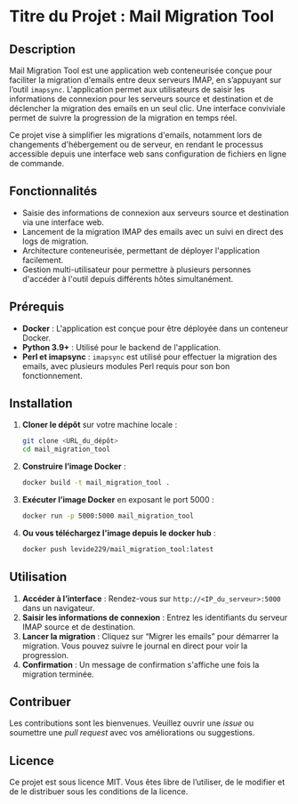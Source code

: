 # Titre du Projet : Mail Migration Tool

## Description
Mail Migration Tool est une application web conteneurisée conçue pour faciliter la migration d'emails entre deux serveurs IMAP, en s’appuyant sur l’outil `imapsync`. L'application permet aux utilisateurs de saisir les informations de connexion pour les serveurs source et destination et de déclencher la migration des emails en un seul clic. Une interface conviviale permet de suivre la progression de la migration en temps réel. 

Ce projet vise à simplifier les migrations d'emails, notamment lors de changements d'hébergement ou de serveur, en rendant le processus accessible depuis une interface web sans configuration de fichiers en ligne de commande. 

## Fonctionnalités
- Saisie des informations de connexion aux serveurs source et destination via une interface web.
- Lancement de la migration IMAP des emails avec un suivi en direct des logs de migration.
- Architecture conteneurisée, permettant de déployer l'application facilement.
- Gestion multi-utilisateur pour permettre à plusieurs personnes d'accéder à l'outil depuis différents hôtes simultanément.
  
## Prérequis
- **Docker** : L'application est conçue pour être déployée dans un conteneur Docker.
- **Python 3.9+** : Utilisé pour le backend de l'application.
- **Perl et imapsync** : `imapsync` est utilisé pour effectuer la migration des emails, avec plusieurs modules Perl requis pour son bon fonctionnement.

## Installation
1. **Cloner le dépôt** sur votre machine locale :
   ```bash
   git clone <URL_du_dépôt>
   cd mail_migration_tool
   ```

2. **Construire l’image Docker** :
   ```bash
   docker build -t mail_migration_tool .
   ```

3. **Exécuter l’image Docker** en exposant le port 5000 :
   ```bash
   docker run -p 5000:5000 mail_migration_tool
   ```
4. **Ou vous téléchargez l'image depuis le docker hub** :
   ```bash
   docker push levide229/mail_migration_tool:latest
   ```

## Utilisation
1. **Accéder à l’interface** : Rendez-vous sur `http://<IP_du_serveur>:5000` dans un navigateur.
2. **Saisir les informations de connexion** : Entrez les identifiants du serveur IMAP source et de destination.
3. **Lancer la migration** : Cliquez sur “Migrer les emails” pour démarrer la migration. Vous pouvez suivre le journal en direct pour voir la progression.
4. **Confirmation** : Un message de confirmation s'affiche une fois la migration terminée.

## Contribuer
Les contributions sont les bienvenues. Veuillez ouvrir une *issue* ou soumettre une *pull request* avec vos améliorations ou suggestions.

## Licence
Ce projet est sous licence MIT. Vous êtes libre de l’utiliser, de le modifier et de le distribuer sous les conditions de la licence.

